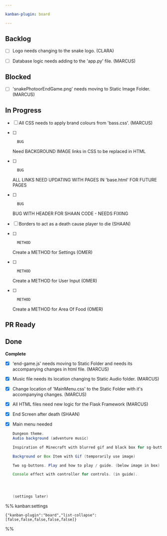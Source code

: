 ```yaml
---

kanban-plugin: board

---
```


## Backlog

- [ ] Logo needs changing to the snake logo. (CLARA)
- [ ] Database logic needs adding to the 'app.py' file. (MARCUS)


## Blocked

- [ ] 'snakePhotoorEndGame.png' needs moving to Static Image Folder. (MARCUS)


## In Progress

- [ ] All CSS needs to apply brand colours from 'bass.css'. (MARCUS)
- [ ] ```java
	BUG
	```
	
	Need BACKGROUND IMAGE links in CSS to be replaced in HTML
- [ ] ```java
	BUG
	```
	
	ALL LINKS NEED UPDATING WITH PAGES IN 'base.html' FOR FUTURE PAGES
- [ ] ```java
	BUG
	```
	
	BUG WITH HEADER FOR SHAAN CODE - NEEDS FIXING
- [ ] Borders to act as a death cause player to die (SHAAN)
- [ ] ```java
	METHOD
	```
	
	Create a METHOD for Settings (OMER)
- [ ] ```java
	METHOD
	```
	
	Create a METHOD for User Input (OMER)
- [ ] ```java
	METHOD
	```
	
	Create a METHOD for Area Of Food (OMER)


## PR Ready



## Done

**Complete**
- [x] 'end-game.js' needs moving to Static Folder and needs its accompanying changes in html file. (MARCUS)
- [x] Music file needs its location changing to Static Audio folder. (MARCUS)
- [x] Change location of 'MainMenu.css' to the Static Folder with it's accompanying changes. (MARCUS)
- [x] All HTML files need new logic for the Flask Framework (MARCUS)
- [x] End Screen after death (SHAAN)
- [x] Main menu needed 
	
	```java
	Dungeon theme.
	Audio background (adventure music)
	
	Inspiration of Minecraft with blurred gif and black box for sg-buttons.
	
	Background or Box Item with Gif (temporarily use image)
	
	Two sg-buttons. Play and how to play / guide. (below image in box)
	
	Console effect with controller for controls. (in guide).
	
	
	
	
	(settings later)
	```




%% kanban:settings
```
{"kanban-plugin":"board","list-collapse":[false,false,false,false,false]}
```
%%
